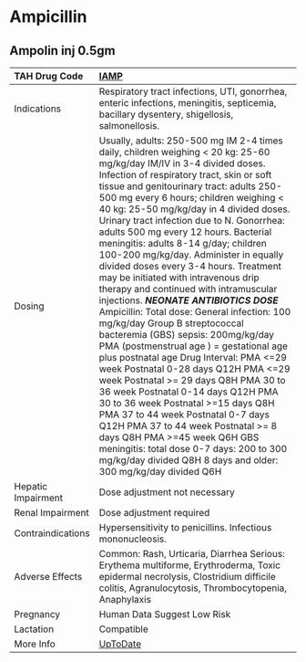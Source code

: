 # Ampicillin

## Ampolin inj 0.5gm

| TAH Drug Code      | [IAMP](https://www.tahsda.org.tw/drugs/hissearch.php?drug_code=IAMP)                                                                                                                                                                                                                                                                                                                                                                                                                                                                                                                                                                                                                                                                                                                                                                                                                                                                                                                                                                                                                                                                                                                                                                           |
|:-------------------|:-----------------------------------------------------------------------------------------------------------------------------------------------------------------------------------------------------------------------------------------------------------------------------------------------------------------------------------------------------------------------------------------------------------------------------------------------------------------------------------------------------------------------------------------------------------------------------------------------------------------------------------------------------------------------------------------------------------------------------------------------------------------------------------------------------------------------------------------------------------------------------------------------------------------------------------------------------------------------------------------------------------------------------------------------------------------------------------------------------------------------------------------------------------------------------------------------------------------------------------------------|
| Indications        | Respiratory tract infections, UTI, gonorrhea, enteric infections, meningitis, septicemia, bacillary dysentery, shigellosis, salmonellosis.                                                                                                                                                                                                                                                                                                                                                                                                                                                                                                                                                                                                                                                                                                                                                                                                                                                                                                                                                                                                                                                                                                     |
| Dosing             | Usually, adults: 250-500 mg IM 2-4 times daily, children weighing < 20 kg: 25-60 mg/kg/day IM/IV in 3-4 divided doses. Infection of respiratory tract, skin or soft tissue and genitourinary tract: adults 250-500 mg every 6 hours; children weighing < 40 kg: 25-50 mg/kg/day in 4 divided doses. Urinary tract infection due to N. Gonorrhea: adults 500 mg every 12 hours. Bacterial meningitis: adults 8-14 g/day; children 100-200 mg/kg/day. Administer in equally divided doses every 3-4 hours. Treatment may be initiated with intravenous drip therapy and continued with intramuscular injections. *****NEONATE ANTIBIOTICS DOSE***** Ampicillin: Total dose: General infection: 100 mg/kg/day Group B streptococcal bacteremia (GBS) sepsis: 200mg/kg/day PMA (postmenstrual age ) = gestational age plus postnatal age Drug Interval: PMA <=29 week Postnatal 0-28 days Q12H PMA <=29 week Postnatal >= 29 days Q8H PMA 30 to 36 week Postnatal 0-14 days Q12H PMA 30 to 36 week Postnatal >=15 days Q8H PMA 37 to 44 week Postnatal 0-7 days Q12H PMA 37 to 44 week Postnatal >= 8 days Q8H PMA >=45 week Q6H GBS meningitis: total dose 0-7 days: 200 to 300 mg/kg/day divided Q8H 8 days and older: 300 mg/kg/day divided Q6H |
| Hepatic Impairment | Dose adjustment not necessary                                                                                                                                                                                                                                                                                                                                                                                                                                                                                                                                                                                                                                                                                                                                                                                                                                                                                                                                                                                                                                                                                                                                                                                                                  |
| Renal Impairment   | Dose adjustment required                                                                                                                                                                                                                                                                                                                                                                                                                                                                                                                                                                                                                                                                                                                                                                                                                                                                                                                                                                                                                                                                                                                                                                                                                       |
| Contraindications  | Hypersensitivity to penicillins. Infectious mononucleosis.                                                                                                                                                                                                                                                                                                                                                                                                                                                                                                                                                                                                                                                                                                                                                                                                                                                                                                                                                                                                                                                                                                                                                                                     |
| Adverse Effects    | Common: Rash, Urticaria, Diarrhea Serious: Erythema multiforme, Erythroderma, Toxic epidermal necrolysis, Clostridium difficile colitis, Agranulocytosis, Thrombocytopenia, Anaphylaxis                                                                                                                                                                                                                                                                                                                                                                                                                                                                                                                                                                                                                                                                                                                                                                                                                                                                                                                                                                                                                                                        |
| Pregnancy          | Human Data Suggest Low Risk                                                                                                                                                                                                                                                                                                                                                                                                                                                                                                                                                                                                                                                                                                                                                                                                                                                                                                                                                                                                                                                                                                                                                                                                                    |
| Lactation          | Compatible                                                                                                                                                                                                                                                                                                                                                                                                                                                                                                                                                                                                                                                                                                                                                                                                                                                                                                                                                                                                                                                                                                                                                                                                                                     |
| More Info          | [UpToDate](https://www.uptodate.com/contents/ampicillin-drug-information)                                                                                                                                                                                                                                                                                                                                                                                                                                                                                                                                                                                                                                                                                                                                                                                                                                                                                                                                                                                                                                                                                                                                                                      |

